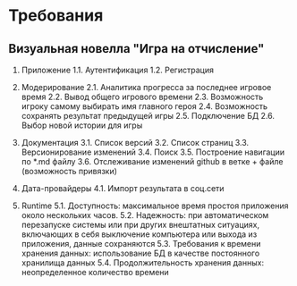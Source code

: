 # Требования
## Визуальная новелла "Игра на отчисление"
1. Приложение
   1.1. Аутентификация
   1.2. Регистрация
 
2. Модерирование
  2.1. Аналитика прогресса за последнее игровое время 
  2.2. Вывод общего игрового времени
  2.3. Возможность игроку самому выбирать имя главного героя
  2.4. Возможность сохранять результат предыдущей игры
  2.5. Подключение БД
  2.6. Выбор новой истории для игры
  
  3. Документация
  3.1. Список версий
  3.2. Список страниц
  3.3. Версионирование изменений
  3.4. Поиск
  3.5. Построение навигации по *.md файлу
  3.6. Отслеживание изменений github в ветке + файле (возможность привязки)

4. Дата-провайдеры
 4.1. Импорт результата в соц.сети

 5. Runtime
 5.1. Доступность: максимальное время простоя приложения около нескольких часов. 
 5.2. Надежность: при автоматическом перезапуске системы или при других внештатных ситуациях, включающих в себя выключение компьютера или выхода из приложения, данные сохраняются 
 5.3. Требования к времени хранения данных: использование БД в качестве постоянного хранилища данных
 5.4. Продолжительность хранения данных: неопределенное количество времени
